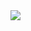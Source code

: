<img src="https://github-readme-stats.vercel.app/api?username=riasu-create&theme=radical&title_color=ff9696&icon_color=ff9696&show_icons=true&hide_border=true&include_all_commits=true&custom_title=rias%27s%20Github%20Stats"/>
